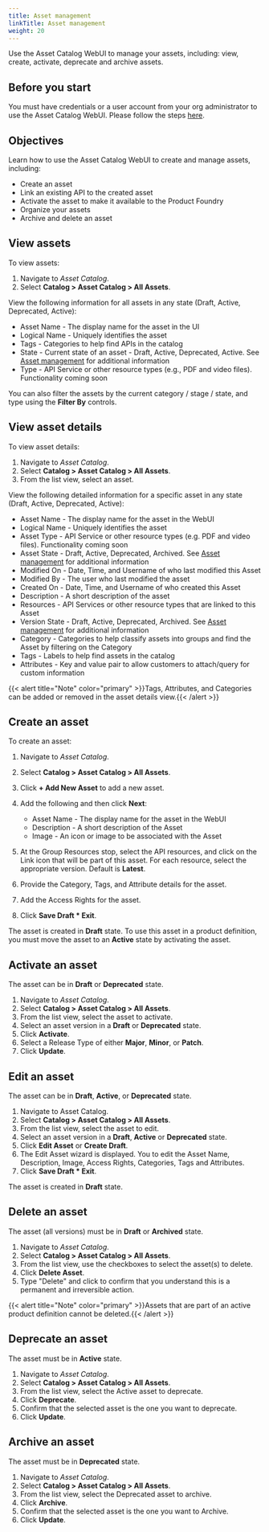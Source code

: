 ```yaml
---
title: Asset management
linkTitle: Asset management
weight: 20
---
```


Use the Asset Catalog WebUI to manage your assets, including: view, create, activate, deprecate and archive assets.

## Before you start

You must have credentials or a user account from your org administrator to use the Asset Catalog WebUI.  Please follow the steps [here](https://docs.axway.com/bundle/platform-management/page/docs/management_guide/organizations/managing_organizations/index.html#managing-users).

## Objectives

Learn how to use the Asset Catalog WebUI to create and manage assets, including:

* Create an asset
* Link an existing API to the created asset
* Activate the asset to make it available to the Product Foundry
* Organize your assets
* Archive and delete an asset

## View assets

To view assets:

1. Navigate to *Asset Catalog*.
2. Select **Catalog > Asset Catalog > All Assets**.

View the following information for all assets in any state (Draft, Active, Deprecated, Active):

* Asset Name - The display name for the asset in the UI
* Logical Name - Uniquely identifies the asset
* Tags - Categories to help find APIs in the catalog
* State - Current state of an asset - Draft, Active, Deprecated, Active. See [Asset management](/docs/manage_asset_catalog/asset_lifecycle/) for additional information
* Type - API Service or other resource types (e.g., PDF and video files). Functionality coming soon

You can also filter the assets by the current category / stage / state, and type using the **Filter By** controls.

## View asset details

To view asset details:

1. Navigate to *Asset Catalog*.
2. Select **Catalog > Asset Catalog > All Assets**.
3. From the list view, select an asset.

View the following detailed information for a specific asset in any state (Draft, Active, Deprecated, Active):

* Asset Name - The display name for the asset in the WebUI
* Logical Name - Uniquely identifies the asset
* Asset Type - API Service or other resource types (e.g. PDF and video files). Functionality coming soon
* Asset State - Draft, Active, Deprecated, Archived. See [Asset management](/docs/manage_asset_catalog/asset_lifecycle/) for additional information
* Modified On - Date, Time, and Username of who last modified this Asset
* Modified By - The user who last modified the asset
* Created On - Date, Time, and Username of who created this Asset
* Description - A short description of the asset
* Resources - API Services or other resource types that are linked to this Asset
* Version State - Draft, Active, Deprecated, Archived. See [Asset management](/docs/manage_asset_catalog/asset_lifecycle/) for additional information
* Category - Categories to help classify assets into groups and find the Asset by filtering on the Category
* Tags - Labels to help find assets in the catalog
* Attributes - Key and value pair to allow customers to attach/query for custom information

{{< alert title="Note" color="primary" >}}Tags, Attributes, and Categories can be added or removed in the asset details view.{{< /alert >}}

## Create an asset

To create an asset:

1. Navigate to *Asset Catalog*.
2. Select **Catalog > Asset Catalog > All Assets**.
3. Click **+ Add New Asset** to add a new asset.
4. Add the following and then click **Next**:

    * Asset Name - The display name for the asset in the WebUI
    * Description - A short description of the Asset
    * Image - An icon or image to be associated with the Asset

5. At the Group Resources stop, select the API resources, and click on the Link icon that will be part of this asset. For each resource, select the appropriate version. Default is **Latest**.
6. Provide the Category, Tags, and Attribute details for the asset.
7. Add the Access Rights for the asset.
8. Click **Save Draft * Exit**.

The asset is created in **Draft** state. To use this asset in a product definition, you must move the asset to an **Active** state by activating the asset.

## Activate an asset

The asset can be in **Draft** or **Deprecated** state.

1. Navigate to *Asset Catalog*.
2. Select **Catalog > Asset Catalog > All Assets**.
3. From the list view, select the asset to activate.
4. Select an asset version in a **Draft** or **Deprecated** state.
5. Click **Activate**.
6. Select a Release Type of either **Major**, **Minor**, or **Patch**.
7. Click **Update**.

## Edit an asset

The asset can be in **Draft**, **Active**, or **Deprecated** state.

1. Navigate to Asset Catalog.
2. Select **Catalog > Asset Catalog > All Assets**.
3. From the list view, select the asset to edit.
4. Select an asset version in a **Draft**, **Active** or **Deprecated** state.
5. Click **Edit Asset** or **Create Draft**.
6. The Edit Asset wizard is displayed. You to edit the Asset Name, Description, Image, Access Rights, Categories, Tags and Attributes.
7. Click **Save Draft * Exit**.

The asset is created in **Draft** state.

## Delete an asset

The asset (all versions) must be in **Draft**  or **Archived** state.

1. Navigate to *Asset Catalog*.
2. Select **Catalog > Asset Catalog > All Assets**.
3. From the list view, use the checkboxes to select the asset(s) to delete.
4. Click **Delete Asset**.
5. Type "Delete" and click to confirm that you understand this is a permanent and irreversible action.

{{< alert title="Note" color="primary" >}}Assets that are part of an active product definition cannot be deleted.{{< /alert >}}

## Deprecate an asset

The asset must be in **Active** state.

1. Navigate to *Asset Catalog*.
2. Select **Catalog > Asset Catalog > All Assets**.
3. From the list view, select the Active asset to deprecate.
4. Click **Deprecate**.
5. Confirm that the selected asset is the one you want to deprecate.
6. Click **Update**.

## Archive an asset

The asset must be in **Deprecated** state.

1. Navigate to *Asset Catalog*.
2. Select **Catalog > Asset Catalog > All Assets**.
3. From the list view, select the Deprecated asset to archive.
4. Click **Archive**.
5. Confirm that the selected asset is the one you want to Archive.
6. Click **Update**.
